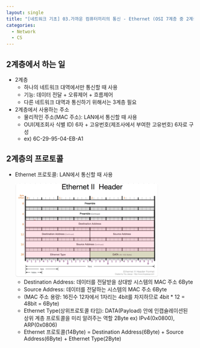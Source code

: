 ```yaml
---
layout: single
title: "[네트워크 기초] 03.가까운 컴퓨터끼리의 통신 - Ethernet (OSI 7계층 중 2계층)"
categories: 
  - Network
  - CS
---
```


## 2계층에서 하는 일

- 2계층
    - 하나의 네트워크 대역에서만 통신할 때 사용
    - 기능: 데이터 전달 + 오류제어 + 흐름제어
    - 다른 네트워크 대역과 통신하기 위해서는 3계층 필요
- 2계층에서 사용하는 주소
    - 물리적인 주소(MAC 주소): LAN에서 통신할 때 사용
    - OUI(제조회사 식별 ID) 6자 + 고유번호(제조사에서 부여한 고유번호) 6자로 구성
    - ex) 6C-29-95-04-EB-A1

## 2계층의 프로토콜

- Ethernet 프로토콜: LAN에서 통신할 때 사용
    
    <img src="/images/network/3.ethernet.png" width="80%" height="80%">

    
    - Destination Address: 데이터를 전달받을 상대방 시스템의 MAC 주소 6Byte
    - Source Address: 데이터를 전달하는 시스템의 MAC 주소 6Byte
    - (MAC 주소 용량: 16진수 12자에서 1자리는 4bit를 차지하므로 4bit * 12 = 48bit = 6Byte)
    - Ethernet Type(상위프로토콜 타입): DATA(Payload) 안에 인캡슐레이션된 상위 계층 프로토콜을 미리 알려주는 역할 2Byte   ex) IPv4(0x0800), ARP(0x0806)
    - Ethernet 프로토콜(14Byte) =  Destination Address(6Byte) + Source Address(6Byte) + Ethernet Type(2Byte)